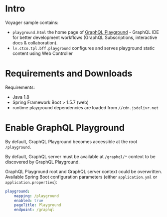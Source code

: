 # Intro

Voyager sample contains:
* `playground.html` the home page of [GraphQL Playground](https://github.com/graphcool/graphql-playground) - GraphQL IDE for better development workflows (GraphQL Subscriptions, interactive docs & collaboration).
* `lv.ctco.tpl.bff.playground` configures and serves playground static content using Web Controller

# Requirements and Downloads

Requirements:
  * Java 1.8
  * Spring Framework Boot > 1.5.7 (web)
  * runtime playground dependencies are loaded from `//cdn.jsdelivr.net`

# Enable GraphQL Playground

By default, GraphQL Playground becomes accessible at the root `/playground`.

By default, GraphQL server must be available at `/graphql/*` context to be discovered by GraphQL Playground.

GraphQL Playground root and GraphQL server context could be overwritten.  
Available Spring Boot configuration parameters (either `application.yml` or `application.properties`):
```yaml
playground:
    mapping: /playground
    enabled: true
    pageTitle: Playground
    endpoint: /graphql
```
